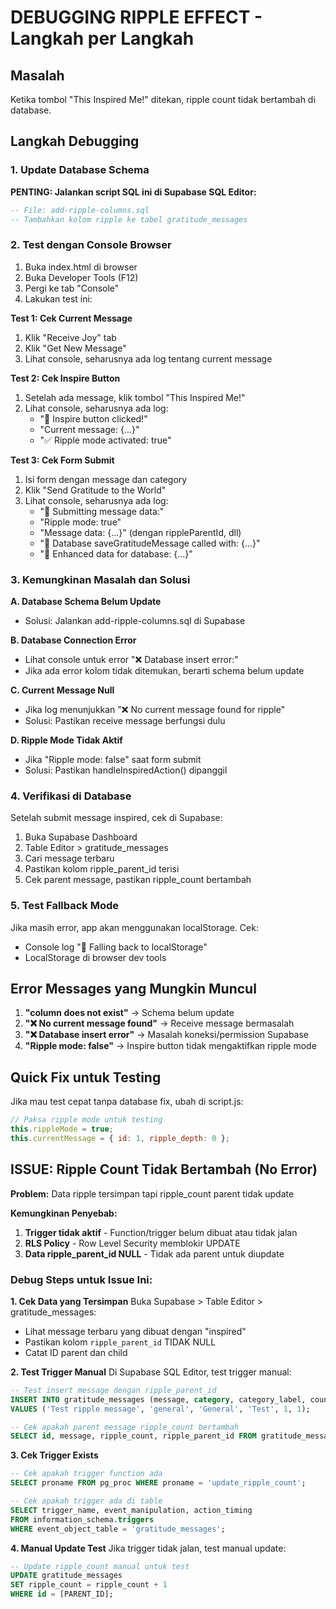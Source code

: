 # DEBUGGING RIPPLE EFFECT - Langkah per Langkah

## Masalah

Ketika tombol "This Inspired Me!" ditekan, ripple count tidak bertambah di database.

## Langkah Debugging

### 1. Update Database Schema

**PENTING: Jalankan script SQL ini di Supabase SQL Editor:**

```sql
-- File: add-ripple-columns.sql
-- Tambahkan kolom ripple ke tabel gratitude_messages
```

### 2. Test dengan Console Browser

1. Buka index.html di browser
2. Buka Developer Tools (F12)
3. Pergi ke tab "Console"
4. Lakukan test ini:

**Test 1: Cek Current Message**

1. Klik "Receive Joy" tab
2. Klik "Get New Message"
3. Lihat console, seharusnya ada log tentang current message

**Test 2: Cek Inspire Button**

1. Setelah ada message, klik tombol "This Inspired Me!"
2. Lihat console, seharusnya ada log:
   - "🌊 Inspire button clicked!"
   - "Current message: {...}"
   - "✅ Ripple mode activated: true"

**Test 3: Cek Form Submit**

1. Isi form dengan message dan category
2. Klik "Send Gratitude to the World"
3. Lihat console, seharusnya ada log:
   - "🚀 Submitting message data:"
   - "Ripple mode: true"
   - "Message data: {...}" (dengan rippleParentId, dll)
   - "💾 Database saveGratitudeMessage called with: {...}"
   - "📝 Enhanced data for database: {...}"

### 3. Kemungkinan Masalah dan Solusi

**A. Database Schema Belum Update**

- Solusi: Jalankan add-ripple-columns.sql di Supabase

**B. Database Connection Error**

- Lihat console untuk error "❌ Database insert error:"
- Jika ada error kolom tidak ditemukan, berarti schema belum update

**C. Current Message Null**

- Jika log menunjukkan "❌ No current message found for ripple"
- Solusi: Pastikan receive message berfungsi dulu

**D. Ripple Mode Tidak Aktif**

- Jika "Ripple mode: false" saat form submit
- Solusi: Pastikan handleInspiredAction() dipanggil

### 4. Verifikasi di Database

Setelah submit message inspired, cek di Supabase:

1. Buka Supabase Dashboard
2. Table Editor > gratitude_messages
3. Cari message terbaru
4. Pastikan kolom ripple_parent_id terisi
5. Cek parent message, pastikan ripple_count bertambah

### 5. Test Fallback Mode

Jika masih error, app akan menggunakan localStorage. Cek:

- Console log "🔄 Falling back to localStorage"
- LocalStorage di browser dev tools

## Error Messages yang Mungkin Muncul

1. **"column does not exist"** → Schema belum update
2. **"❌ No current message found"** → Receive message bermasalah
3. **"❌ Database insert error"** → Masalah koneksi/permission Supabase
4. **"Ripple mode: false"** → Inspire button tidak mengaktifkan ripple mode

## Quick Fix untuk Testing

Jika mau test cepat tanpa database fix, ubah di script.js:

```javascript
// Paksa ripple mode untuk testing
this.rippleMode = true;
this.currentMessage = { id: 1, ripple_depth: 0 };
```

## ISSUE: Ripple Count Tidak Bertambah (No Error)

**Problem:** Data ripple tersimpan tapi ripple_count parent tidak update

**Kemungkinan Penyebab:**

1. **Trigger tidak aktif** - Function/trigger belum dibuat atau tidak jalan
2. **RLS Policy** - Row Level Security memblokir UPDATE
3. **Data ripple_parent_id NULL** - Tidak ada parent untuk diupdate

### Debug Steps untuk Issue Ini:

**1. Cek Data yang Tersimpan**
Buka Supabase > Table Editor > gratitude_messages:

- Lihat message terbaru yang dibuat dengan "inspired"
- Pastikan kolom `ripple_parent_id` TIDAK NULL
- Catat ID parent dan child

**2. Test Trigger Manual**
Di Supabase SQL Editor, test trigger manual:

```sql
-- Test insert message dengan ripple_parent_id
INSERT INTO gratitude_messages (message, category, category_label, country, ripple_parent_id, ripple_depth)
VALUES ('Test ripple message', 'general', 'General', 'Test', 1, 1);

-- Cek apakah parent message ripple_count bertambah
SELECT id, message, ripple_count, ripple_parent_id FROM gratitude_messages WHERE id = 1;
```

**3. Cek Trigger Exists**

```sql
-- Cek apakah trigger function ada
SELECT proname FROM pg_proc WHERE proname = 'update_ripple_count';

-- Cek apakah trigger ada di table
SELECT trigger_name, event_manipulation, action_timing
FROM information_schema.triggers
WHERE event_object_table = 'gratitude_messages';
```

**4. Manual Update Test**
Jika trigger tidak jalan, test manual update:

```sql
-- Update ripple_count manual untuk test
UPDATE gratitude_messages
SET ripple_count = ripple_count + 1
WHERE id = [PARENT_ID];
```
